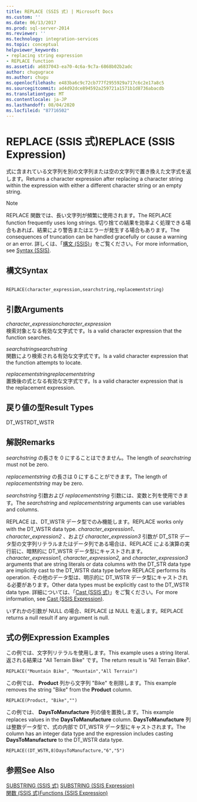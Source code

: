 ```yaml
---
title: REPLACE (SSIS 式) | Microsoft Docs
ms.custom: ''
ms.date: 06/13/2017
ms.prod: sql-server-2014
ms.reviewer: ''
ms.technology: integration-services
ms.topic: conceptual
helpviewer_keywords:
- replacing string expression
- REPLACE function
ms.assetid: a6837043-ea70-4c6a-9c7a-6868b02b2adc
author: chugugrace
ms.author: chugu
ms.openlocfilehash: e483ba6c9c72cb777f2955929a717c6c2e17a8c5
ms.sourcegitcommit: ad4d92dce894592a259721a1571b1d8736abacdb
ms.translationtype: MT
ms.contentlocale: ja-JP
ms.lasthandoff: 08/04/2020
ms.locfileid: "87716502"
---
```

# <a name="replace-ssis-expression"></a><span data-ttu-id="fbb14-102">REPLACE (SSIS 式)</span><span class="sxs-lookup"><span data-stu-id="fbb14-102">REPLACE (SSIS Expression)</span></span>
  <span data-ttu-id="fbb14-103">式に含まれている文字列を別の文字列または空の文字列で置き換えた文字式を返します。</span><span class="sxs-lookup"><span data-stu-id="fbb14-103">Returns a character expression after replacing a character string within the expression with either a different character string or an empty string.</span></span>  
  
> [!NOTE]  
>  <span data-ttu-id="fbb14-104">REPLACE 関数では、長い文字列が頻繁に使用されます。</span><span class="sxs-lookup"><span data-stu-id="fbb14-104">The REPLACE function frequently uses long strings.</span></span> <span data-ttu-id="fbb14-105">切り捨ての結果を効率よく処理できる場合もあれば、結果により警告またはエラーが発生する場合もあります。</span><span class="sxs-lookup"><span data-stu-id="fbb14-105">The consequences of truncation can be handled gracefully or cause a warning or an error.</span></span> <span data-ttu-id="fbb14-106">詳しくは、「[構文 &#40;SSIS&#41;](syntax-ssis.md)」をご覧ください。</span><span class="sxs-lookup"><span data-stu-id="fbb14-106">For more information, see [Syntax &#40;SSIS&#41;](syntax-ssis.md).</span></span>  
  
## <a name="syntax"></a><span data-ttu-id="fbb14-107">構文</span><span class="sxs-lookup"><span data-stu-id="fbb14-107">Syntax</span></span>  
  
```  
  
REPLACE(character_expression,searchstring,replacementstring)  
```  
  
## <a name="arguments"></a><span data-ttu-id="fbb14-108">引数</span><span class="sxs-lookup"><span data-stu-id="fbb14-108">Arguments</span></span>  
 <span data-ttu-id="fbb14-109">*character_expression*</span><span class="sxs-lookup"><span data-stu-id="fbb14-109">*character_expression*</span></span>  
 <span data-ttu-id="fbb14-110">検索対象となる有効な文字式です。</span><span class="sxs-lookup"><span data-stu-id="fbb14-110">Is a valid character expression that the function searches.</span></span>  
  
 <span data-ttu-id="fbb14-111">*searchstring*</span><span class="sxs-lookup"><span data-stu-id="fbb14-111">*searchstring*</span></span>  
 <span data-ttu-id="fbb14-112">関数により検索される有効な文字式です。</span><span class="sxs-lookup"><span data-stu-id="fbb14-112">Is a valid character expression that the function attempts to locate.</span></span>  
  
 <span data-ttu-id="fbb14-113">*replacementstring*</span><span class="sxs-lookup"><span data-stu-id="fbb14-113">*replacementstring*</span></span>  
 <span data-ttu-id="fbb14-114">置換後の式となる有効な文字式です。</span><span class="sxs-lookup"><span data-stu-id="fbb14-114">Is a valid character expression that is the replacement expression.</span></span>  
  
## <a name="result-types"></a><span data-ttu-id="fbb14-115">戻り値の型</span><span class="sxs-lookup"><span data-stu-id="fbb14-115">Result Types</span></span>  
 <span data-ttu-id="fbb14-116">DT_WSTR</span><span class="sxs-lookup"><span data-stu-id="fbb14-116">DT_WSTR</span></span>  
  
## <a name="remarks"></a><span data-ttu-id="fbb14-117">解説</span><span class="sxs-lookup"><span data-stu-id="fbb14-117">Remarks</span></span>  
 <span data-ttu-id="fbb14-118">*searchstring* の長さを 0 にすることはできません。</span><span class="sxs-lookup"><span data-stu-id="fbb14-118">The length of *searchstring* must not be zero.</span></span>  
  
 <span data-ttu-id="fbb14-119">*replacementstring* の長さは 0 にすることができます。</span><span class="sxs-lookup"><span data-stu-id="fbb14-119">The length of *replacementstring* may be zero.</span></span>  
  
 <span data-ttu-id="fbb14-120">*searchstring* 引数および *replacementstring* 引数には、変数と列を使用できます。</span><span class="sxs-lookup"><span data-stu-id="fbb14-120">The *searchstring* and *replacementstring* arguments can use variables and columns.</span></span>  
  
 <span data-ttu-id="fbb14-121">REPLACE は、DT_WSTR データ型でのみ機能します。</span><span class="sxs-lookup"><span data-stu-id="fbb14-121">REPLACE works only with the DT_WSTR data type.</span></span> <span data-ttu-id="fbb14-122">*character_expression1、character_expression2* 、および *character_expression3* 引数が DT_STR データ型の文字列リテラルまたはデータ列である場合は、REPLACE による演算の実行前に、暗黙的に DT_WSTR データ型にキャストされます。</span><span class="sxs-lookup"><span data-stu-id="fbb14-122">*character_expression1, character_expression2,* and *character_expression3* arguments that are string literals or data columns with the DT_STR data type are implicitly cast to the DT_WSTR data type before REPLACE performs its operation.</span></span> <span data-ttu-id="fbb14-123">その他のデータ型は、明示的に DT_WSTR データ型にキャストされる必要があります。</span><span class="sxs-lookup"><span data-stu-id="fbb14-123">Other data types must be explicitly cast to the DT_WSTR data type.</span></span> <span data-ttu-id="fbb14-124">詳細については、「[Cast &#40;SSIS 式&#41;](cast-ssis-expression.md)」をご覧ください。</span><span class="sxs-lookup"><span data-stu-id="fbb14-124">For more information, see [Cast &#40;SSIS Expression&#41;](cast-ssis-expression.md).</span></span>  
  
 <span data-ttu-id="fbb14-125">いずれかの引数が NULL の場合、REPLACE は NULL を返します。</span><span class="sxs-lookup"><span data-stu-id="fbb14-125">REPLACE returns a null result if any argument is null.</span></span>  
  
## <a name="expression-examples"></a><span data-ttu-id="fbb14-126">式の例</span><span class="sxs-lookup"><span data-stu-id="fbb14-126">Expression Examples</span></span>  
 <span data-ttu-id="fbb14-127">この例では、文字列リテラルを使用します。</span><span class="sxs-lookup"><span data-stu-id="fbb14-127">This example uses a string literal.</span></span> <span data-ttu-id="fbb14-128">返される結果は "All Terrain Bike" です。</span><span class="sxs-lookup"><span data-stu-id="fbb14-128">The return result is "All Terrain Bike".</span></span>  
  
```  
REPLACE("Mountain Bike", "Mountain","All Terrain")  
```  
  
 <span data-ttu-id="fbb14-129">この例では、 **Product** 列から文字列 "Bike" を削除します。</span><span class="sxs-lookup"><span data-stu-id="fbb14-129">This example removes the string "Bike" from the **Product** column.</span></span>  
  
```  
REPLACE(Product, "Bike","")  
```  
  
 <span data-ttu-id="fbb14-130">この例では、 **DaysToManufacture** 列の値を置換します。</span><span class="sxs-lookup"><span data-stu-id="fbb14-130">This example replaces values in the **DaysToManufacture** column.</span></span> <span data-ttu-id="fbb14-131">**DaysToManufacture** 列は整数データ型で、式の内部で DT_WSTR データ型にキャストされます。</span><span class="sxs-lookup"><span data-stu-id="fbb14-131">The column has an integer data type and the expression includes casting **DaysToManufacture** to the DT_WSTR data type.</span></span>  
  
```  
REPLACE((DT_WSTR,8)DaysToManufacture,"6","5")  
```  
  
## <a name="see-also"></a><span data-ttu-id="fbb14-132">参照</span><span class="sxs-lookup"><span data-stu-id="fbb14-132">See Also</span></span>  
 <span data-ttu-id="fbb14-133">[SUBSTRING &#40;SSIS 式&#41;](substring-ssis-expression.md) </span><span class="sxs-lookup"><span data-stu-id="fbb14-133">[SUBSTRING &#40;SSIS Expression&#41;](substring-ssis-expression.md) </span></span>  
 [<span data-ttu-id="fbb14-134">関数 (SSIS 式)</span><span class="sxs-lookup"><span data-stu-id="fbb14-134">Functions &#40;SSIS Expression&#41;</span></span>](functions-ssis-expression.md)  
  
  
